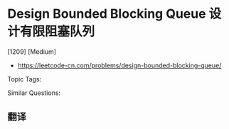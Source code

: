 # Design Bounded Blocking Queue 设计有限阻塞队列

[1209] [Medium]

- https://leetcode-cn.com/problems/design-bounded-blocking-queue/

Topic Tags:

Similar Questions:

## 翻译
